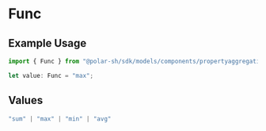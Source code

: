 # Func

## Example Usage

```typescript
import { Func } from "@polar-sh/sdk/models/components/propertyaggregation.js";

let value: Func = "max";
```

## Values

```typescript
"sum" | "max" | "min" | "avg"
```